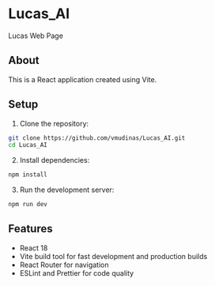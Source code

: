 # Lucas_AI
Lucas Web Page

## About
This is a React application created using Vite.

## Setup

1. Clone the repository:
```bash
git clone https://github.com/vmudinas/Lucas_AI.git
cd Lucas_AI
```

2. Install dependencies:
```bash
npm install
```

3. Run the development server:
```bash
npm run dev
```

## Features
- React 18
- Vite build tool for fast development and production builds
- React Router for navigation
- ESLint and Prettier for code quality

